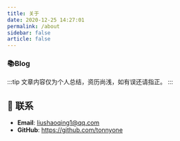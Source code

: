 ```yaml
---
title: 关于
date: 2020-12-25 14:27:01
permalink: /about
sidebar: false
article: false
---
```


### 📚Blog

:::tip
文章内容仅为个人总结，资历尚浅，如有误还请指正。
:::


## :email: 联系

<!-- - **QQ**: <a :href="qqUrl" class='qq'>524423659</a> -->
- **Email**:  <a href="mailto:liushaoqing1@qq.com">liushaoqing1@qq.com</a>
- **GitHub**: <https://github.com/tonnyone>

<script>
  export default {
    data(){
      return {
        qqUrl: 'tencent://message/?uin=524423659&Site=&Menu=yes'
      }
    },
    mounted(){
      const flag =  navigator.userAgent.match(/(phone|pad|pod|iPhone|iPod|ios|iPad|Android|Mobile|BlackBerry|IEMobile|MQQBrowser|JUC|Fennec|wOSBrowser|BrowserNG|WebOS|Symbian|Windows Phone)/i);
      if(flag){
        this.qqUrl = 'mqqwpa://im/chat?chat_type=wpa&uin=894072666&version=1&src_type=web&web_src=oicqzone.com'
      }
    }
  }
</script>
